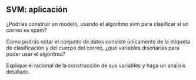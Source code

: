 ## SVM: aplicación

¿Podrías construir un modelo, usando el algorítmo svm para clasificar si un correo es spam?

Como podrás notar el conjunto de datos consiste únicamente de la etiqueta de clasificación y del cuerpo del correo, ¿qué variables diseñarías para poder usar el algorítmo?

Explique el racional de la construcción de sus variables y haga un análisis detallado.